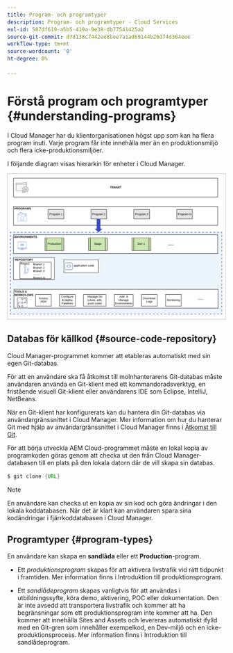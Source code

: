 ```yaml
---
title: Program- och programtyper
description: Program- och programtyper - Cloud Services
exl-id: 507df619-a5b5-419a-9e38-db77541425a2
source-git-commit: d7d138c7442ee8bee7a1ad69144b26d74d364eee
workflow-type: tm+mt
source-wordcount: '0'
ht-degree: 0%

---
```


# Förstå program och programtyper {#understanding-programs}

I Cloud Manager har du klientorganisationen högst upp som kan ha flera program inuti. Varje program får inte innehålla mer än en produktionsmiljö och flera icke-produktionsmiljöer.

I följande diagram visas hierarkin för enheter i Cloud Manager.

![bild](assets/program-types1.png)

## Databas för källkod {#source-code-repository}

Cloud Manager-programmet kommer att etableras automatiskt med sin egen Git-databas.

För att en användare ska få åtkomst till molnhanterarens Git-databas måste användaren använda en Git-klient med ett kommandoradsverktyg, en fristående visuell Git-klient eller användarens IDE som Eclipse, IntelliJ, NetBeans.

När en Git-klient har konfigurerats kan du hantera din Git-databas via användargränssnittet i Cloud Manager. Mer information om hur du hanterar Git med hjälp av användargränssnittet i Cloud Manager finns i [Åtkomst till Git](/help/implementing/cloud-manager/accessing-git.md).

För att börja utveckla AEM Cloud-programmet måste en lokal kopia av programkoden göras genom att checka ut den från Cloud Manager-databasen till en plats på den lokala datorn där de vill skapa sin databas.

```java
$ git clone {URL}
```

>[!NOTE]
>En användare kan checka ut en kopia av sin kod och göra ändringar i den lokala koddatabasen. När det är klart kan användaren spara sina kodändringar i fjärrkoddatabasen i Cloud Manager.

## Programtyper {#program-types}

En användare kan skapa en **sandlåda** eller ett **Production**-program.

* Ett *produktionsprogram* skapas för att aktivera livstrafik vid rätt tidpunkt i framtiden.
Mer information finns i Introduktion till produktionsprogram.


* Ett *sandlådeprogram* skapas vanligtvis för att användas i utbildningssyfte, köra demo, aktivering, POC eller dokumentation. Den är inte avsedd att transportera livstrafik och kommer att ha begränsningar som ett produktionsprogram inte kommer att ha. Den kommer att innehålla Sites and Assets och levereras automatiskt ifylld med en Git-gren som innehåller exempelkod, en Dev-miljö och en icke-produktionsprocess.
Mer information finns i Introduktion till sandlådeprogram.
